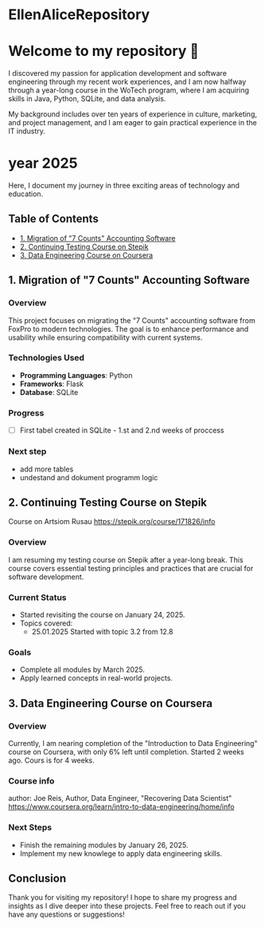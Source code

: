 # EllenAliceRepository
# Welcome to my repository 🌹
I discovered my passion for application development and software engineering through my recent work experiences, and I am now halfway through a year-long course in the WoTech program, where I am acquiring skills in Java, Python, SQLite, and data analysis.

My background includes over ten years of experience in culture, marketing, and project management, and I am eager to gain practical experience in the IT industry.

# year 2025

Here, I document my journey in three exciting areas of technology and education.

## Table of Contents
- [1. Migration of "7 Counts" Accounting Software](#1-migration-of-7-counts-accounting-software)
- [2. Continuing Testing Course on Stepik](#2-continuing-testing-course-on-stepik)
- [3. Data Engineering Course on Coursera](#3-data-engineering-course-on-coursera)

## 1. Migration of "7 Counts" Accounting Software

### Overview
This project focuses on migrating the "7 Counts" accounting software from FoxPro to modern technologies. The goal is to enhance performance and usability while ensuring compatibility with current systems.

### Technologies Used
- **Programming Languages**: Python
- **Frameworks**: Flask
- **Database**: SQLite

### Progress
- [ ] First tabel created in SQLite  - 1.st and 2.nd weeks of proccess
### Next step
- add more tables
- undestand and dokument programm logic

## 2. Continuing Testing Course on Stepik
Course on Artsiom Rusau https://stepik.org/course/171826/info

### Overview
I am resuming my testing course on Stepik after a year-long break. This course covers essential testing principles and practices that are crucial for software development.

### Current Status
- Started revisiting the course on January 24, 2025.
- Topics covered:
  - 25.01.2025 Started with topic 3.2 from 12.8

### Goals
- Complete all modules by March 2025.
- Apply learned concepts in real-world projects.

## 3. Data Engineering Course on Coursera

### Overview
Currently, I am nearing completion of the "Introduction to Data Engineering" course on Coursera, with only 6% left until completion.
Started 2 weeks ago. Cours is for 4 weeks.

### Course info
author: Joe Reis, Author, Data Engineer, "Recovering Data Scientist"
https://www.coursera.org/learn/intro-to-data-engineering/home/info

### Next Steps
- Finish the remaining modules by January 26, 2025.
- Implement my new knowlege to apply data engineering skills.

## Conclusion

Thank you for visiting my repository! I hope to share my progress and insights as I dive deeper into these projects. Feel free to reach out if you have any questions or suggestions!

